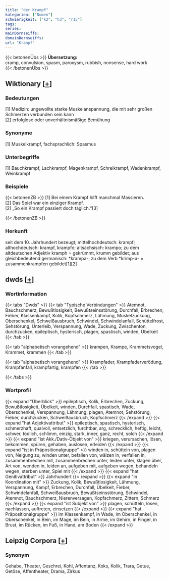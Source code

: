 ```yaml
---
title: "der Krampf"
kategorien: ["Nomen"]
schwierigkeit: ["k2", "h3", "r15"]
tags:
series:
mainDornseiffs:
domainDornseiffs:
url: "Krampf"
---
```


{{< betonenÜbs >}}
**Übersetzung:**  
cramp, convulsion, spasm, paroxysm, rubbish, nonsense, hard work  
{{< /betonenÜbs >}}

## Wiktionary [[+](https://de.wiktionary.org/wiki/Krampf)]

### Bedeutungen
[1] Medizin: ungewollte starke Muskelanspannung, die mit sehr großen Schmerzen verbunden sein kann  
[2] erfolglose oder unverhältnismäßige Bemühung  

### Synonyme
[1] Muskelkrampf, fachsprachlich: Spasmus  

### Unterbegriffe
[1] Bauchkrampf, Lachkrampf, Magenkrampf, Schreikrampf, Wadenkrampf, Weinkrampf  

### Beispiele
{{< betonenZB >}}
[1] Bei einem Krampf hilft manchmal Massieren.  
[2] Das Spiel war ein einziger Krampf.  
[2] „So ein Krampf passiert doch täglich.“[3]  

{{< /betonenZB >}}
### Herkunft
seit dem 10. Jahrhundert bezeugt; mittelhochdeutsch: krampf; althochdeutsch: krampf, krampfo; altsächsisch: krampo; zu dem altdeutschen Adjektiv kramph = gekrümmt, krumm gebildet; aus gleichbedeutend germanisch: *krampa-; zu dem Verb *krimp-a- = zusammenkrampfen gebildet[1][2]  



## dwds [[+](https://www.dwds.de/wb/Krampf)]

### Wortinformation
{{< tabs "Dwds" >}}
{{< tab "Typische Verbindungen" >}}
Atemnot, Bauchschmerz, Bewußtlosigkeit, Bewußtseinsstörung, Durchfall, Erbrechen, Fieber, Klassenkampf, Kolik, Kopfschmerz, Lähmung, Muskelzuckung, Oberschenkel, Schweißausbruch, Schwindel, Schwindelanfall, Schüttelfrost, Sehstörung, Unterleib, Verspannung, Wade, Zuckung, Zwischenton, durchzucken, epileptisch, hysterisch, plagen, spastisch, winden, Übelkeit
{{< /tab >}}

{{< tab "alphabetisch vorangehend" >}}
krampen, Krampe, Krammetsvogel, Krammet, krammen
{{< /tab >}}

{{< tab "alphabetisch vorangehend" >}}
Krampfader, Krampfaderverödung, Krampfanfall, krampfartig, krampfen
{{< /tab >}}

{{< /tabs >}}

### Wortprofil
{{< expand "Überblick" >}} epileptisch, Kolik, Erbrechen, Zuckung, Bewußtlosigkeit, Übelkeit, winden, Durchfall, spastisch, Wade, Oberschenkel, Verspannung, Lähmung, plagen, Atemnot, Sehstörung, Fieber, durchzucken, Schweißausbruch, Kopfschmerz {{< /expand >}}
{{< expand "hat Adjektivattribut" >}} epileptisch, spastisch, hysterisch, schmerzhaft, qualvoll, entsetzlich, furchtbar, arg, schrecklich, heftig, leicht, schwer, tödlich, schlimm, einzig, stark, inner, ganz, recht, solch {{< /expand >}}
{{< expand "ist Akk./Dativ-Objekt von" >}} kriegen, verursachen, lösen, bekommen, spüren, gehaben, auslösen, erleiden {{< /expand >}}
{{< expand "ist in Präpositionalgruppe" >}} winden in, schütteln von, plagen von, Neigung zu, winden unter, befallen von, wälzen in, verfallen in, zusammenbrechen mit, zusammenbrechen unter, leiden unter, klagen über, Art von, wenden in, leiden an, aufgeben mit, aufgeben wegen, behandeln wegen, sterben unter, Spiel mit {{< /expand >}}
{{< expand "hat Genitivattribut" >}} Jahrhundert {{< /expand >}}
{{< expand "in Koordination mit" >}} Zuckung, Kolik, Bewußtlosigkeit, Lähmung, Verspannung, Kampf, Erbrechen, Durchfall, Übelkeit, Fieber, Schwindelanfall, Schweißausbruch, Bewußtseinsstörung, Schwindel, Atemnot, Bauchschmerz, Nierenversagen, Kopfschmerz, Zittern, Schmerz {{< /expand >}}
{{< expand "ist Subjekt von" >}} plagen, schütteln, lösen, nachlassen, auftreten, einsetzen {{< /expand >}}
{{< expand "hat Präpositionalgruppe" >}} im Klassenkampf, in Wade, im Oberschenkel, in Oberschenkel, in Bein, im Mage, im Bein, in Arme, im Gehirn, in Finger, in Brust, im Rücken, im Fuß, in Hand, am Boden {{< /expand >}}

## Leipzig Corpora [[+](https://corpora.uni-leipzig.de/en/res?word=Krampf&corpusId=deu_newscrawl-public_2018)]


### Synonym
Gehabe, Theater, Geschrei, Kohl, Affentanz, Koks, Kolik, Trara, Getue, Getöse, Affentheater, Drama, Zirkus

